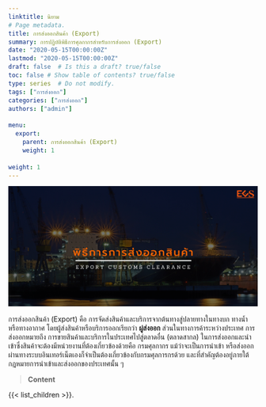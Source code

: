 ```yaml
---
linktitle: นิยาม 
# Page metadata.
title: การส่งออกสินค้า (Export)
summary: การปฏิบัติพิธีการศุลกากรสำหรับการส่งออก (Export)
date: "2020-05-15T00:00:00Z"
lastmod: "2020-05-15T00:00:00Z"
draft: false  # Is this a draft? true/false
toc: false # Show table of contents? true/false
type: series  # Do not modify.
tags: ["การส่งออก"]
categories: ["การส่งออก"]
authors: ["admin"]

menu:
  export:
    parent: การส่งออกสินค้า (Export) 
    weight: 1

weight: 1
---
```


![](img/e-export.png)

การส่งออกสินค้า (Export) คือ การจัดส่งสินค้าและบริการจากต้นทางสู่ปลายทางในทางบก ทางน้ำหรือทางอากาศ โดยผู้ส่งสินค้าหรือบริการออกเรียกว่า **ผู่ส่งออก** ส่วนในทางการค้าระหว่างประเทศ การส่งออกหมายถึง การขายสินค้าและบริการในประเทศไปสู่ตลาดอื่น (ตลาดสากล) ในการส่งออกและนำเข้าซึ่งสินค้าจะต้องมีหน่วยงานที่ต้องเกี่ยวข้องด้วยคือ กรมศุลกากร แม้ว่าจะเป็นการนำเข้า หรือส่งออกผ่านทางระบบอินเทอร์เน็ตเองก็จำเป็นต้องเกี่ยวข้องกับกรมศุลการกรด้วย และที่สำคัญต้องอยู่ภายใต้กฎหมายการนำเข้าและส่งออกของประเทศนั้น ๆ

> **Content**

{{< list_children >}}.

